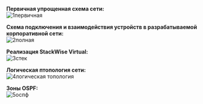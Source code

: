 **Первичная упрощенная схема сети: <br>**
![1первичная](https://github.com/user-attachments/assets/85f76cfb-658e-4eed-887e-7c4a8256036a)


**Схема подключения и взаимодействия устройств в разрабатываемой корпоративной сети: <br>**
![2полная](https://github.com/user-attachments/assets/1bd0dbb7-d000-49e7-9dd4-213e00de7230)


**Реализация StackWise Virtual: <br>**
![3стек](https://github.com/user-attachments/assets/d537afff-50f4-4ca6-93b5-2a18e83a93bf)


**Логическая птопология сети: <br>**
![4логическая топология](https://github.com/user-attachments/assets/fd966cda-0106-40d8-ae9e-9b43e6ea6bea)


**Зоны OSPF: <br>**
![5оспф](https://github.com/user-attachments/assets/3421e610-d4eb-476f-9bd3-8947c0633a31)
